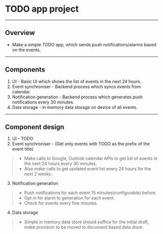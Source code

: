 # TODO app project
---
## Overview
- Make a simple TODO app, which sends push notifications/alarms based on the events.
---
## Components
1. UI - Basic UI which shows the list of events in the next 24 hours.
2. Event synchroniser - Backend process which syncs events from calendar.
3. Notification generation - Backend process which generates push notifications every 30 minutes.
4. Data storage - In memory data storage on device of all events.
---
## Component design
1. UI - TODO
2. Event synchroniser - (Get only events with TODO as the prefix of the event title)
  > - Make calls to Google, Outlook calendar APIs to get list of events in the next 24 hours every 30 minutes.
  > - Also make calls to get updated event list every 24 hours for the next 2 weeks.
3. Notification generation
> - Push notifications for each event 15 minutes(configurable) before.
> - Opt in for alarm to generation for each event.
> - Check for events every five minutes.
4. Data storage
> - Simple in memory data store should suffice for the initial draft, make provision to be moved to document based data store.
